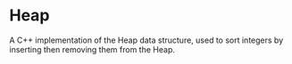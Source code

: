 # Heap
A C++ implementation of the Heap data structure, used to sort integers by inserting then removing them from the Heap.

